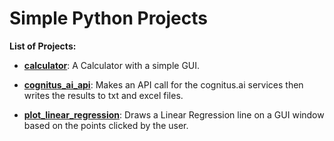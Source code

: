 # Simple Python Projects

**List of Projects:**

- [**calculator**](https://github.com/gurkandyilmaz/courses-and-tutorials/tree/master/python_projects/calculator): A Calculator with a simple GUI.<br /> 

- [**cognitus_ai_api**](https://github.com/gurkandyilmaz/courses-and-tutorials/tree/master/python_projects/cognitus_ai_api): Makes an API call for the cognitus.ai services then writes the results to txt and excel files.<br />

- [**plot_linear_regression**](https://github.com/gurkandyilmaz/courses-and-tutorials/tree/master/python_projects/plot_linear_regression): Draws a Linear Regression line on a GUI window based on the points clicked by the user.<br />


